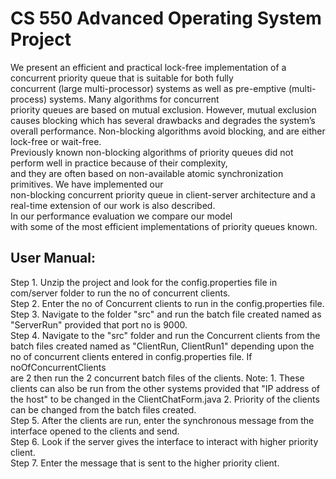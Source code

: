 # CS 550 Advanced Operating System Project
We present an efficient and practical lock-free implementation of a concurrent priority queue that is suitable for both fully <br>
concurrent (large multi-processor) systems as well as pre-emptive (multi-process) systems. Many algorithms for concurrent <br> priority
queues are based on mutual exclusion. However, mutual exclusion causes blocking which has several drawbacks and degrades the system’s 
overall performance. Non-blocking algorithms avoid blocking, and are either lock-free or wait-free. <br>
Previously known non-blocking algorithms of priority queues did not perform well in practice because of their complexity, <br>
and they are often based on non-available atomic synchronization primitives. We have implemented our <br> non-blocking concurrent priority queue in client-server architecture and 
a real-time extension of our work is also described. <br> In our performance evaluation we compare our model <br>
with some of the most efficient implementations of priority queues known.

## User Manual: 
Step 1. Unzip the project and look for the config.properties file in com/server folder to run the no of concurrent clients.<br> 
Step 2. Enter the no of Concurrent clients to run in the config.properties file. <br>
Step 3. Navigate to the folder "src" and run the batch file created named as "ServerRun" provided that port no is 9000. <br>
Step 4. Navigate to the "src" folder and run the Concurrent clients from the batch files created named as "ClientRun, ClientRun1" depending upon the no of concurrent clients entered in config.properties file. If noOfConcurrentClients <br>are 2 then run the 2 concurrent batch files of the clients. Note: 1. These clients can also be run from the other systems provided that "IP address of the host" to be changed in the ClientChatForm.java 2. Priority of the clients can be changed from the batch files created.<br>
Step 5. After the clients are run, enter the synchronous message from the interface opened to the clients and send. <br>
Step 6. Look if the server gives the interface to interact with higher priority client. <br>
Step 7. Enter the message that is sent to the higher priority client.<br>
